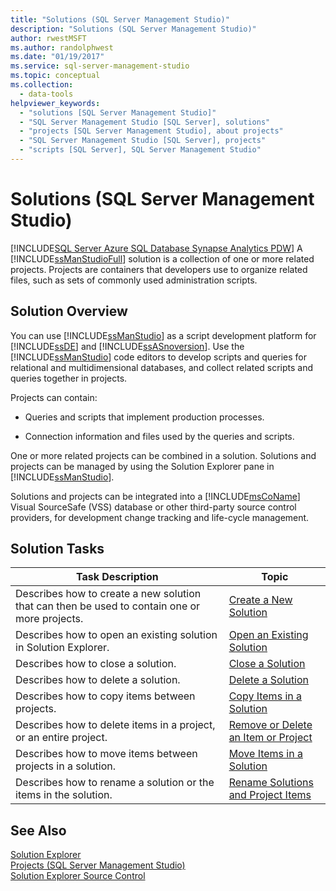 ```yaml
---
title: "Solutions (SQL Server Management Studio)"
description: "Solutions (SQL Server Management Studio)"
author: rwestMSFT
ms.author: randolphwest
ms.date: "01/19/2017"
ms.service: sql-server-management-studio
ms.topic: conceptual
ms.collection:
  - data-tools
helpviewer_keywords:
  - "solutions [SQL Server Management Studio]"
  - "SQL Server Management Studio [SQL Server], solutions"
  - "projects [SQL Server Management Studio], about projects"
  - "SQL Server Management Studio [SQL Server], projects"
  - "scripts [SQL Server], SQL Server Management Studio"
---
```

# Solutions (SQL Server Management Studio)
[!INCLUDE[SQL Server Azure SQL Database Synapse Analytics PDW](../includes/applies-to-version/sql-asdb-asdbmi-asa-pdw.md)]
A [!INCLUDE[ssManStudioFull](../includes/ssmanstudiofull-md.md)] solution is a collection of one or more related projects. Projects are containers that developers use to organize related files, such as sets of commonly used administration scripts.  
  
## Solution Overview  
You can use [!INCLUDE[ssManStudio](../includes/ssmanstudio-md.md)] as a script development platform for [!INCLUDE[ssDE](../includes/ssde-md.md)] and [!INCLUDE[ssASnoversion](../includes/ssasnoversion-md.md)]. Use the [!INCLUDE[ssManStudio](../includes/ssmanstudio-md.md)] code editors to develop scripts and queries for relational and multidimensional databases, and collect related scripts and queries together in projects.  
  
Projects can contain:  
  
-   Queries and scripts that implement production processes.  
  
-   Connection information and files used by the queries and scripts.  
  
One or more related projects can be combined in a solution. Solutions and projects can be managed by using the Solution Explorer pane in [!INCLUDE[ssManStudio](../includes/ssmanstudio-md.md)].  
  
Solutions and projects can be integrated into a [!INCLUDE[msCoName](../includes/msconame-md.md)] Visual SourceSafe (VSS) database or other third-party source control providers, for development change tracking and life-cycle management.  
  
## Solution Tasks  
  
|Task Description|Topic|  
|--------------------|---------|  
|Describes how to create a new solution that can then be used to contain one or more projects.|[Create a New Solution](create-a-new-solution.md)|  
|Describes how to open an existing solution in Solution Explorer.|[Open an Existing Solution](open-an-existing-solution.md)|  
|Describes how to close a solution.|[Close a Solution](close-a-solution.md)|  
|Describes how to delete a solution.|[Delete a Solution](delete-a-solution.md)|  
|Describes how to copy items between projects.|[Copy Items in a Solution](copy-items-in-a-solution.md)|  
|Describes how to delete items in a project, or an entire project.|[Remove or Delete an Item or Project](remove-or-delete-an-item-or-project.md)|  
|Describes how to move items between projects in a solution.|[Move Items in a Solution](move-items-in-a-solution.md)|  
|Describes how to rename a solution or the items in the solution.|[Rename Solutions and Project Items](rename-solutions-and-project-items.md)|  
  
## See Also  
[Solution Explorer](solution-explorer.md)  
[Projects &#40;SQL Server Management Studio&#41;](projects-sql-server-management-studio.md)  
[Solution Explorer Source Control](solution-explorer.md)  
